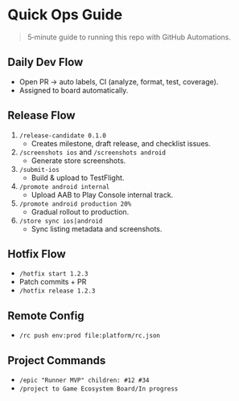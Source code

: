 # Quick Ops Guide

> 5‑minute guide to running this repo with GitHub Automations.

## Daily Dev Flow
- Open PR → auto labels, CI (analyze, format, test, coverage).
- Assigned to board automatically.

## Release Flow
1. `/release-candidate 0.1.0`
   - Creates milestone, draft release, and checklist issues.
2. `/screenshots ios` and `/screenshots android`
   - Generate store screenshots.
3. `/submit-ios`
   - Build & upload to TestFlight.
4. `/promote android internal`
   - Upload AAB to Play Console internal track.
5. `/promote android production 20%`
   - Gradual rollout to production.
6. `/store sync ios|android`
   - Sync listing metadata and screenshots.

## Hotfix Flow
- `/hotfix start 1.2.3`
- Patch commits + PR
- `/hotfix release 1.2.3`

## Remote Config
- `/rc push env:prod file:platform/rc.json`

## Project Commands
- `/epic "Runner MVP" children: #12 #34`
- `/project to Game Ecosystem Board/In progress`
